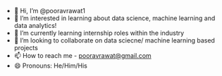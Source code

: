 - 👋 Hi, I’m @pooravrawat1
- 👀 I’m interested in learning about data science, machine learning and data analytics!
- 🌱 I’m currently learning internship roles within the industry
- 💞️ I’m looking to collaborate on data sciecne/ machine learning based projects
- 📫 How to reach me - pooravrawat@gmail.com
- 😄 Pronouns: He/Him/His

<!---
pooravrawat1/pooravrawat1 is a ✨ special ✨ repository because its `README.md` (this file) appears on your GitHub profile.
You can click the Preview link to take a look at your changes.
--->
